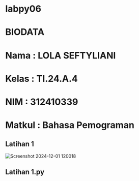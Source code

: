 # labpy06

# BIODATA

# Nama   : LOLA SEFTYLIANI
# Kelas  : TI.24.A.4
# NIM    : 312410339
# Matkul : Bahasa Pemograman 

## Latihan 1
![Screenshot 2024-12-01 120018](https://github.com/user-attachments/assets/a2058a1c-acba-453b-8ba7-7f6334ba071b)

## Latihan 1.py


